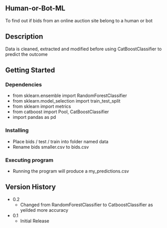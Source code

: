 ## Human-or-Bot-ML
To find out if bids from an online auction site belong to a human or bot

## Description

Data is cleaned, extracted and modified before using CatBoostClassifier to predict the outcome

## Getting Started

### Dependencies

* from sklearn.ensemble import RandomForestClassifier
* from sklearn.model_selection import train_test_split
* from sklearn import metrics
* from catboost import Pool, CatBoostClassifier
* import pandas as pd

### Installing

* Place bids / test / train into folder named data
* Rename bids smaller.csv to bids.csv 

### Executing program

* Running the program will produce a my_predictions.csv 

## Version History

* 0.2
    * Changed from RandomForestClassifier to CatboostClassifier as yeilded more accuracy
* 0.1
    * Initial Release

